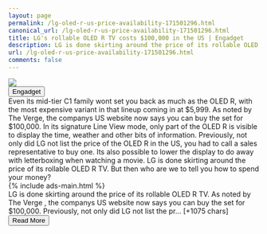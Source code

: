 ```yaml
---
layout: page
permalink: /lg-oled-r-us-price-availability-171501296.html
canonical_url: /lg-oled-r-us-price-availability-171501296.html
title: LG's rollable OLED R TV costs $100,000 in the US | Engadget
description: LG is done skirting around the price of its rollable OLED R TV..
url: /lg-oled-r-us-price-availability-171501296.html
comments: false
---
```


<div class="row">
<div class="col-12">
<img src="https://s.yimg.com/os/creatr-uploaded-images/2021-04/09cd3960-9d6e-11eb-bc77-a1810f195623">
</div>
</div>
<div class="row">
<div class="col-12 mt-2">
<button type="button" class="btn btn-outline-info">Engadget</button>
</div>
</div>
<div class="row">
<div class="col-12">
<div>Even its mid-tier C1 family wont set you back as much as the OLED R, with the most expensive variant in that lineup coming in at $5,999. As noted by The Verge, the companys US website now says you can buy the set for $100,000. In its signature Line View mode, only part of the OLED R is visible to display the time, weather and other bits of information. Previously, not only did LG not list the price of the OLED R in the US, you had to call a sales representative to buy one. Its also possible to lower the display to do away with letterboxing when watching a movie. LG is done skirting around the price of its rollable OLED R TV. But then who are we to tell you how to spend your money?</div>
</div>
</div>
<div class="row">
<div class="col-12">


<div class="row">
  {% include ads-main.html %}
</div>

<div>LG is done skirting around the price of its rollable OLED R TV. As noted by The Verge
, the companys US website now says you can buy the set for $100,000. Previously, not only did LG not list the pr… [+1075 chars]</div>
</div>
</div>
<div class="row">
<div class="col-12 text-center">
<a href="https://www.engadget.com/lg-oled-r-us-price-availability-171501296.html">
<button type="button" class="btn btn-info">Read More</button>
</a>
</div>
</div>
